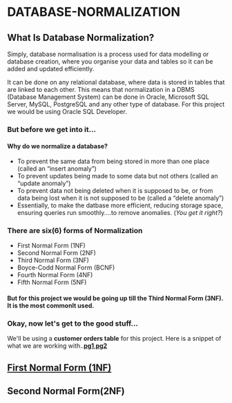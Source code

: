 # DATABASE-NORMALIZATION
## What Is Database Normalization?
Simply, database normalisation is a process used for data modelling or database creation, where you organise your data and tables so it can be added and updated efficiently.

It can be done on any relational database, where data is stored in tables that are linked to each other. This means that normalization in a DBMS (Database Management System) can be done in Oracle, Microsoft SQL Server, MySQL, PostgreSQL and any other type of database.
For this project we would be using Oracle SQL Developer.

### But before we get into it...
#### Why do we normalize a database?
- To prevent the same data from being stored in more than one place (called an “insert anomaly”)
- To prevent updates being made to some data but not others (called an “update anomaly”)
- To prevent data not being deleted when it is supposed to be, or from data being lost when it is not supposed to be (called a “delete anomaly”)
- Essentially, to make the datbase more efficient, reducing storage space, ensuring queries run smoothly....to remove anomalies. (*You get it right?*)

### There are six(6) forms of Normalization

- First Normal Form (1NF)
- Second Normal Form (2NF)
- Third Normal Form (3NF)
- Boyce-Codd Normal Form (BCNF)
- Fourth Normal Form (4NF)
- Fifth Normal Form (5NF)

#### But for this project we would be going up till the Third Normal Form (3NF). It is the most commonlt used.

### Okay, now let's get to the good stuff...
We'll be using a **customer orders table** for this project.
Here is a snippet of what we are working with..[**pg1**](https://github.com/Teekafey/DATABASE-NORMALIZATION/blob/main/DN_files/Cust_orders%201.jpg),[**pg2**](https://github.com/Teekafey/DATABASE-NORMALIZATION/blob/main/DN_files/Cust_orders%202.jpg)


## [First Normal Form (1NF)](https://github.com/Teekafey/DATABASE-NORMALIZATION/blob/main/First%20Normal%20Form.md)

## Second Normal Form(2NF)




